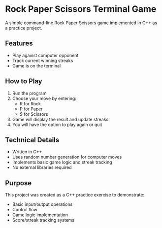 # Rock Paper Scissors Terminal Game

A simple command-line Rock Paper Scissors game implemented in C++ as a practice project.

## Features
- Play against computer opponent
- Track current winning streaks
- Game is on the terminal

## How to Play
1. Run the program
2. Choose your move by entering:
   - R for Rock
   - P for Paper
   - S for Scissors
3. Game will display the result and update streaks
4. You will have the option to play again or quit

## Technical Details
- Written in C++
- Uses random number generation for computer moves
- Implements basic game logic and streak tracking
- No external libraries required

## Purpose
This project was created as a C++ practice exercise to demonstrate:
- Basic input/output operations
- Control flow
- Game logic implementation
- Score/streak tracking systems